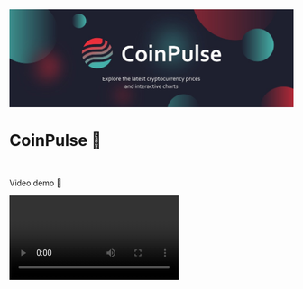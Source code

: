 <img src="client/public/banner.jpg">
<br />

CoinPulse 🚀
========================================================================================================================================
<br />

Video demo 🔴
<br />

<video src='client/public/CoinPulse_Demo_Video.mp4'>
